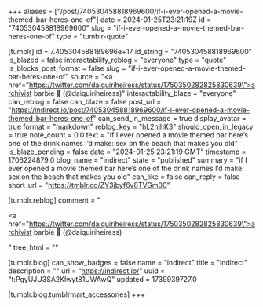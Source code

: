 +++
aliases = ["/post/740530458818969600/if-i-ever-opened-a-movie-themed-bar-heres-one-of"]
date = 2024-01-25T23:21:19Z
id = "740530458818969600"
slug = "if-i-ever-opened-a-movie-themed-bar-heres-one-of"
type = "tumblr-quote"

[tumblr]
id = 7.405304588189696e+17
id_string = "740530458818969600"
is_blazed = false
interactability_reblog = "everyone"
type = "quote"
is_blocks_post_format = false
slug = "if-i-ever-opened-a-movie-themed-bar-heres-one-of"
source = "<a href=\"https://twitter.com/daiquiriheiress/status/1750350282825830639\">archivist barbie 💌 (@daiquiriheiress)</a>"
interactability_blaze = "everyone"
can_reblog = false
can_blaze = false
post_url = "https://indirect.io/post/740530458818969600/if-i-ever-opened-a-movie-themed-bar-heres-one-of"
can_send_in_message = true
display_avatar = true
format = "markdown"
reblog_key = "hL2hjhK3"
should_open_in_legacy = true
note_count = 0.0
text = "if I ever opened a movie themed bar here’s one of the drink names I’d make: sex on the beach that makes you old"
is_blaze_pending = false
date = "2024-01-25 23:21:19 GMT"
timestamp = 1706224879.0
blog_name = "indirect"
state = "published"
summary = "if I ever opened a movie themed bar here’s one of the drink names I’d make: sex on the beach that makes you old"
can_like = false
can_reply = false
short_url = "https://tmblr.co/ZY3jbyf6v8TVGm00"

[tumblr.reblog]
comment = "<p><a href=\"https://twitter.com/daiquiriheiress/status/1750350282825830639\">archivist barbie 💌 (@daiquiriheiress)</a></p>"
tree_html = ""

[tumblr.blog]
can_show_badges = false
name = "indirect"
title = "indirect"
description = ""
url = "https://indirect.io/"
uuid = "t:PgyUJU3SA2Klwyt81UWAwQ"
updated = 1739939727.0

[tumblr.blog.tumblrmart_accessories]
+++
